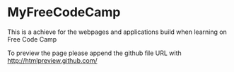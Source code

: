 # MyFreeCodeCamp
This is a achieve for the webpages and applications build when learning on Free Code Camp

To preview the page please append the github file URL with http://htmlpreview.github.com/
